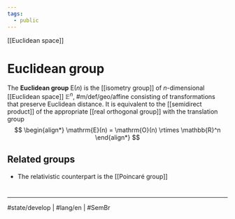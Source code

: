 ```yaml
---
tags:
  - public
---
```

[[Euclidean space]]
# Euclidean group

The **Euclidean group** $\mathrm{E}(n)$ is the [[isometry group]] of $n$-dimensional [[Euclidean space]] $\mathbb{E}^n$, #m/def/geo/affine 
consisting of transformations that preserve Euclidean distance.
It is equivalent to the [[semidirect product]] of the appropriate [[real orthogonal group]] with the translation group
$$
\begin{align*}
\mathrm{E}(n) = \mathrm{O}(n) \rtimes  \mathbb{R}^n
\end{align*}
$$

## Related groups

- The relativistic counterpart is the [[Poincaré group]]

#
---
#state/develop | #lang/en | #SemBr
